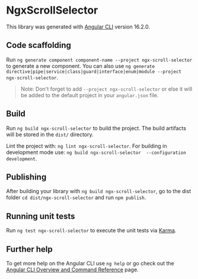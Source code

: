 # NgxScrollSelector

This library was generated with [Angular CLI](https://github.com/angular/angular-cli) version 16.2.0.

## Code scaffolding

Run `ng generate component component-name --project ngx-scroll-selector` to generate a new component. You can also use `ng generate directive|pipe|service|class|guard|interface|enum|module --project ngx-scroll-selector`.
> Note: Don't forget to add `--project ngx-scroll-selector` or else it will be added to the default project in your `angular.json` file.

## Build

Run `ng build ngx-scroll-selector` to build the project. The build artifacts will be stored in the `dist/` directory.

Lint the project with: `ng lint ngx-scroll-selector`.
For building in development mode use: `ng build ngx-scroll-selector  --configuration development`.

## Publishing

After building your library with `ng build ngx-scroll-selector`, go to the dist folder `cd dist/ngx-scroll-selector` and run `npm publish`.

## Running unit tests

Run `ng test ngx-scroll-selector` to execute the unit tests via [Karma](https://karma-runner.github.io).

## Further help

To get more help on the Angular CLI use `ng help` or go check out the [Angular CLI Overview and Command Reference](https://angular.io/cli) page.
